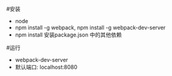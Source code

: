 #安装

* node
* npm install -g webpack, npm install -g webpack-dev-server
* npm install 安装package.json 中的其他依赖


#运行

* webpack-dev-server 
* 默认端口: localhost:8080
